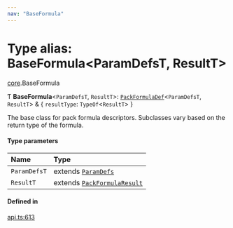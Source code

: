 ```yaml
---
nav: "BaseFormula"
---
```

# Type alias: BaseFormula<ParamDefsT, ResultT\>

[core](../modules/core.md).BaseFormula

Ƭ **BaseFormula**<`ParamDefsT`, `ResultT`\>: [`PackFormulaDef`](../interfaces/core.PackFormulaDef.md)<`ParamDefsT`, `ResultT`\> & { `resultType`: `TypeOf`<`ResultT`\>  }

The base class for pack formula descriptors. Subclasses vary based on the return type of the formula.

#### Type parameters

| Name | Type |
| :------ | :------ |
| `ParamDefsT` | extends [`ParamDefs`](core.ParamDefs.md) |
| `ResultT` | extends [`PackFormulaResult`](core.PackFormulaResult.md) |

#### Defined in

[api.ts:613](https://github.com/coda/packs-sdk/blob/main/api.ts#L613)
